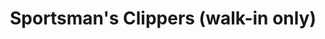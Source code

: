 ---
title: "Sportsman's Clippers (walk-in only)"
url: /youngsville/sportsmans-clippers-walk-in-only/
shop: hairdresser
---